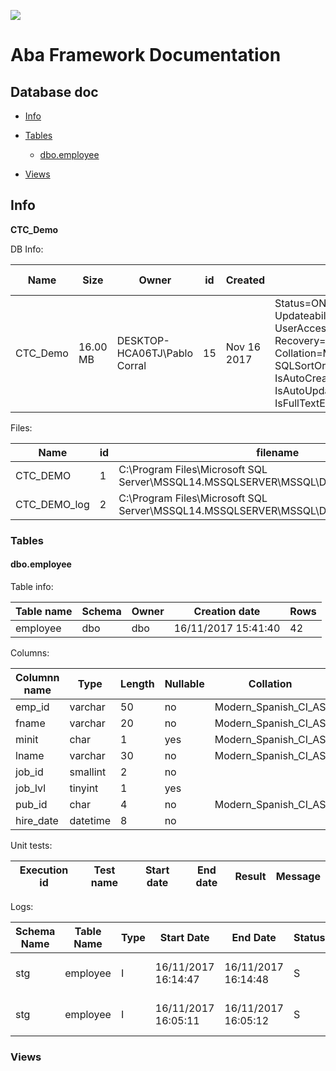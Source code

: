 ![](http://www.solidq.com/wp-content/uploads/2015/06/Logo-SolidQ-Web.gif)

# Aba Framework Documentation
## Database doc

* [Info](#head_info)
* [Tables](#head_tables)
  * [dbo.employee](#dbo_employee)
  
* [Views](#head_views)
  

## Info <a name='head_info'>
**CTC_Demo**

DB Info:

| Name | Size | Owner | id | Created | Status | Compatibility level |
| ---- | ---- | ----- | -- | ------- | ------ | ------------------- |
| CTC_Demo |      16.00 MB| DESKTOP-HCA06TJ\Pablo Corral| 15| Nov 16 2017 | Status=ONLINE, Updateability=READ_WRITE, UserAccess=MULTI_USER, Recovery=FULL, Version=869, Collation=Modern_Spanish_CI_AS, SQLSortOrder=0, IsAutoCreateStatistics, IsAutoUpdateStatistics, IsFullTextEnabled | 140 |

Files:

| Name | id | filename | filegroup | size | maxsize | growth |
| ---- | -- | -------- | --------- | ---- | ------- | ------ |
| CTC_DEMO | 1 | C:\Program Files\Microsoft SQL Server\MSSQL14.MSSQLSERVER\MSSQL\DATA\CTC_DEMO.mdf | PRIMARY | 8192 KB | Unlimited | 65536 KB |
| CTC_DEMO_log | 2 | C:\Program Files\Microsoft SQL Server\MSSQL14.MSSQLSERVER\MSSQL\DATA\CTC_DEMO_log.ldf |  | 8192 KB | 2147483648 KB | 65536 KB |

### Tables <a name='head_tables'>

#### dbo.employee <a name='dbo_employee'>

Table info:

| Table name | Schema | Owner | Creation date | Rows |
| ---------- | ------ | ----- | ------------- | ---- |
| employee | dbo | dbo | 16/11/2017 15:41:40 | 42 |

Columns:

| Columnn name | Type | Length | Nullable | Collation | TrimTrailingBlanks |
| ------------ | ---- | ------ | -------- | --------- | ------------------ |
| emp_id | varchar | 50 | no | Modern_Spanish_CI_AS | no |
| fname | varchar | 20 | no | Modern_Spanish_CI_AS | no |
| minit | char | 1 | yes | Modern_Spanish_CI_AS | no |
| lname | varchar | 30 | no | Modern_Spanish_CI_AS | no |
| job_id | smallint | 2 | no |  | (n/a) |
| job_lvl | tinyint | 1 | yes |  | (n/a) |
| pub_id | char | 4 | no | Modern_Spanish_CI_AS | no |
| hire_date | datetime | 8 | no |  | (n/a) |


Unit tests:

| Execution id | Test name | Start date | End date | Result | Message |
| ------------ | --------- | ---------- | -------- | ------ | ------- |

Logs:

| Schema Name | Table Name | Type | Start Date | End Date | Status | Loaded by | Inserted Rows | Updated Rows | Deleted Rows |
| ----------- | ---------- | ---- | ---------- | -------- | ------ | --------- | ------------- | ------------ | ------------ |
| stg | employee | I | 16/11/2017 16:14:47 | 16/11/2017 16:14:48 | S | DESKTOP-HCA06TJ\Pablo Corral | 0 | 0 | 1 |
| stg | employee | I | 16/11/2017 16:05:11 | 16/11/2017 16:05:12 | S | DESKTOP-HCA06TJ\Pablo Corral | 43 | 0 | 0 |


### Views <a name='head_views'>

